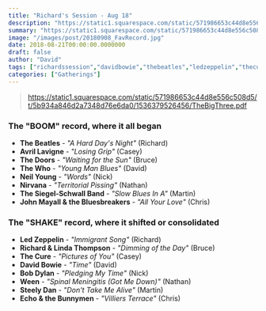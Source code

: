 ```yaml
---
title: "Richard's Session - Aug 18"
description: "https://static1.squarespace.com/static/571986653c44d8e556c508d5/t/5b934a846d2a7348d76e6da0/1536379526456/TheBigThree.pdf"
summary: "https://static1.squarespace.com/static/571986653c44d8e556c508d5/t/5b934a846d2a7348d76e6da0/1536379526456/TheBigThree.pdf"
image: "/images/post/20180908_FavRecord.jpg"
date: 2018-08-21T00:00:00.0000000
draft: false
author: "David"
tags: ["richardssession","davidbowie","thebeatles","ledzeppelin","thecure","neilyoung","bobdylan","steelydan","thewho","ween","echoandthebunnymen","richardthompson","nirvana","thedoors","johnmayall","lindathompson","avrillavigne","thesiegel‐schwallband"]
categories: ["Gatherings"]
---
```

> https://static1.squarespace.com/static/571986653c44d8e556c508d5/t/5b934a846d2a7348d76e6da0/1536379526456/TheBigThree.pdf
### The "BOOM" record, where it all began
- **The Beatles** - _"A Hard Day's Night"_ (Richard)
- **Avril Lavigne** - _"Losing Grip"_ (Casey)
- **The Doors** - _"Waiting for the Sun"_ (Bruce)
- **The Who** - _"Young Man Blues"_ (David)
- **Neil Young** - _"Words"_ (Nick)
- **Nirvana** - _"Territorial Pissing"_ (Nathan)
- **The Siegel‐Schwall Band** - _"Slow Blues In A"_ (Martin)
- **John Mayall & the Bluesbreakers** - _"All Your Love"_ (Chris)
### The "SHAKE" record, where it shifted or consolidated
- **Led Zeppelin** - _"Immigrant Song"_ (Richard)
- **Richard & Linda Thompson** - _"Dimming of the Day"_ (Bruce)
- **The Cure** - _"Pictures of You"_ (Casey)
- **David Bowie** - _"Time"_ (David)
- **Bob Dylan** - _"Pledging My Time"_ (Nick)
- **Ween** - _"Spinal Meningitis (Got Me Down)"_ (Nathan)
- **Steely Dan** - _"Don't Take Me Alive"_ (Martin)
- **Echo & the Bunnymen** - _"Villiers Terrace"_ (Chris)
